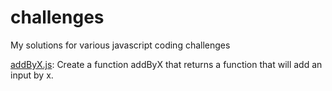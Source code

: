 # challenges

My solutions for various javascript coding challenges


[addByX.js](https://github.com/fraisai/challenges/blob/main/addByX.js): Create a function addByX that returns a function that will add an input by x.

